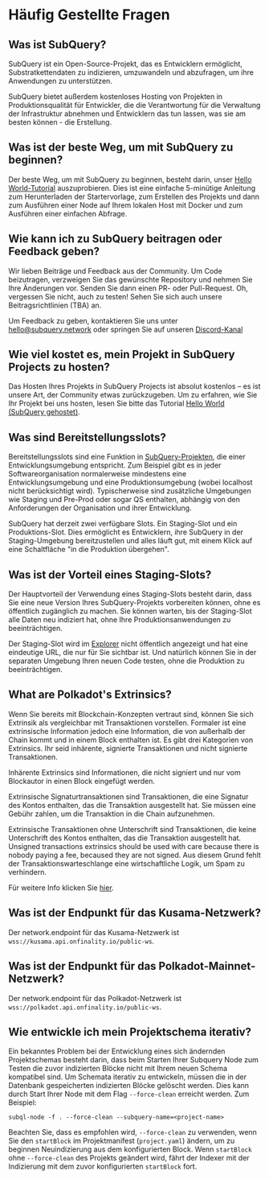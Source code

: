 # Häufig Gestellte Fragen

## Was ist SubQuery?

SubQuery ist ein Open-Source-Projekt, das es Entwicklern ermöglicht, Substratkettendaten zu indizieren, umzuwandeln und abzufragen, um ihre Anwendungen zu unterstützen.

SubQuery bietet außerdem kostenloses Hosting von Projekten in Produktionsqualität für Entwickler, die die Verantwortung für die Verwaltung der Infrastruktur abnehmen und Entwicklern das tun lassen, was sie am besten können - die Erstellung.

## Was ist der beste Weg, um mit SubQuery zu beginnen?

Der beste Weg, um mit SubQuery zu beginnen, besteht darin, unser [Hello World-Tutorial](../quickstart/helloworld-localhost.md) auszuprobieren. Dies ist eine einfache 5-minütige Anleitung zum Herunterladen der Startervorlage, zum Erstellen des Projekts und dann zum Ausführen einer Node auf Ihrem lokalen Host mit Docker und zum Ausführen einer einfachen Abfrage.

## Wie kann ich zu SubQuery beitragen oder Feedback geben?

Wir lieben Beiträge und Feedback aus der Community. Um Code beizutragen, verzweigen Sie das gewünschte Repository und nehmen Sie Ihre Änderungen vor. Senden Sie dann einen PR- oder Pull-Request. Oh, vergessen Sie nicht, auch zu testen! Sehen Sie sich auch unsere Beitragsrichtlinien (TBA) an.

Um Feedback zu geben, kontaktieren Sie uns unter hello@subquery.network oder springen Sie auf unseren [Discord-Kanal](https://discord.com/invite/78zg8aBSMG)

## Wie viel kostet es, mein Projekt in SubQuery Projects zu hosten?

Das Hosten Ihres Projekts in SubQuery Projects ist absolut kostenlos – es ist unsere Art, der Community etwas zurückzugeben. Um zu erfahren, wie Sie Ihr Projekt bei uns hosten, lesen Sie bitte das Tutorial [Hello World (SubQuery gehostet)](../quickstart/helloworld-hosted.md).

## Was sind Bereitstellungsslots?

Bereitstellungsslots sind eine Funktion in [SubQuery-Projekten](https://project.subquery.network), die einer Entwicklungsumgebung entspricht. Zum Beispiel gibt es in jeder Softwareorganisation normalerweise mindestens eine Entwicklungsumgebung und eine Produktionsumgebung (wobei localhost nicht berücksichtigt wird). Typischerweise sind zusätzliche Umgebungen wie Staging und Pre-Prod oder sogar QS enthalten, abhängig von den Anforderungen der Organisation und ihrer Entwicklung.

SubQuery hat derzeit zwei verfügbare Slots. Ein Staging-Slot und ein Produktions-Slot. Dies ermöglicht es Entwicklern, ihre SubQuery in der Staging-Umgebung bereitzustellen und alles läuft gut, mit einem Klick auf eine Schaltfläche "in die Produktion übergehen".

## Was ist der Vorteil eines Staging-Slots?

Der Hauptvorteil der Verwendung eines Staging-Slots besteht darin, dass Sie eine neue Version Ihres SubQuery-Projekts vorbereiten können, ohne es öffentlich zugänglich zu machen. Sie können warten, bis der Staging-Slot alle Daten neu indiziert hat, ohne Ihre Produktionsanwendungen zu beeinträchtigen.

Der Staging-Slot wird im [Explorer](https://explorer.subquery.network/) nicht öffentlich angezeigt und hat eine eindeutige URL, die nur für Sie sichtbar ist. Und natürlich können Sie in der separaten Umgebung Ihren neuen Code testen, ohne die Produktion zu beeinträchtigen.

## What are Polkadot's Extrinsics?

Wenn Sie bereits mit Blockchain-Konzepten vertraut sind, können Sie sich Extrinsik als vergleichbar mit Transaktionen vorstellen. Formaler ist eine extrinsische Information jedoch eine Information, die von außerhalb der Chain kommt und in einem Block enthalten ist. Es gibt drei Kategorien von Extrinsics. Ihr seid inhärente, signierte Transaktionen und nicht signierte Transaktionen.

Inhärente Extrinsics sind Informationen, die nicht signiert und nur vom Blockautor in einen Block eingefügt werden.

Extrinsische Signaturtransaktionen sind Transaktionen, die eine Signatur des Kontos enthalten, das die Transaktion ausgestellt hat. Sie müssen eine Gebühr zahlen, um die Transaktion in die Chain aufzunehmen.

Extrinsische Transaktionen ohne Unterschrift sind Transaktionen, die keine Unterschrift des Kontos enthalten, das die Transaktion ausgestellt hat. Unsigned transactions extrinsics should be used with care because there is nobody paying a fee, becaused they are not signed. Aus diesem Grund fehlt der Transaktionswarteschlange eine wirtschaftliche Logik, um Spam zu verhindern.

Für weitere Info klicken Sie [hier](https://substrate.dev/docs/en/knowledgebase/learn-substrate/extrinsics).

## Was ist der Endpunkt für das Kusama-Netzwerk?

Der network.endpoint für das Kusama-Netzwerk ist `wss://kusama.api.onfinality.io/public-ws`.

## Was ist der Endpunkt für das Polkadot-Mainnet-Netzwerk?

Der network.endpoint für das Polkadot-Netzwerk ist `wss://polkadot.api.onfinality.io/public-ws`.

## Wie entwickle ich mein Projektschema iterativ?

Ein bekanntes Problem bei der Entwicklung eines sich ändernden Projektschemas besteht darin, dass beim Starten Ihrer Subquery Node zum Testen die zuvor indizierten Blöcke nicht mit Ihrem neuen Schema kompatibel sind. Um Schemata iterativ zu entwickeln, müssen die in der Datenbank gespeicherten indizierten Blöcke gelöscht werden. Dies kann durch Start Ihrer Node mit dem Flag `--force-clean` erreicht werden. Zum Beispiel:

```shell
subql-node -f . --force-clean --subquery-name=<project-name>
```

Beachten Sie, dass es empfohlen wird, `--force-clean` zu verwenden, wenn Sie den `startBlock` im Projektmanifest (`project.yaml`) ändern, um zu beginnen Neuindizierung aus dem konfigurierten Block. Wenn `startBlock` ohne `--force-clean` des Projekts geändert wird, fährt der Indexer mit der Indizierung mit dem zuvor konfigurierten `startBlock` fort.
